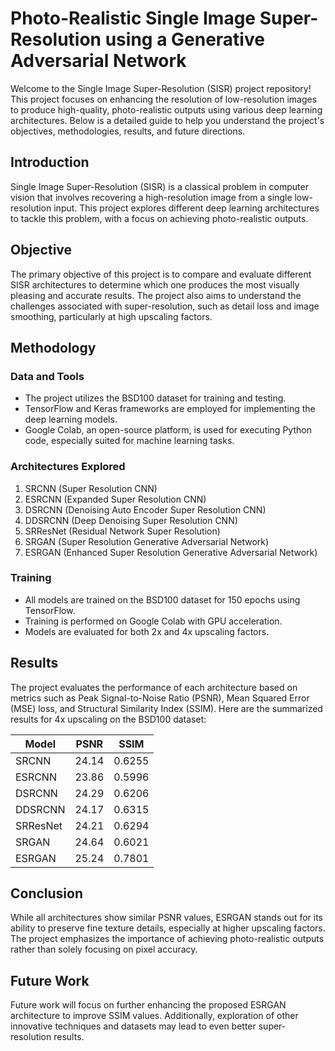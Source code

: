 # Photo-Realistic Single Image Super-Resolution using a Generative Adversarial Network

Welcome to the Single Image Super-Resolution (SISR) project repository! This project focuses on enhancing the resolution of low-resolution images to produce high-quality, photo-realistic outputs using various deep learning architectures. Below is a detailed guide to help you understand the project's objectives, methodologies, results, and future directions.

## Introduction

Single Image Super-Resolution (SISR) is a classical problem in computer vision that involves recovering a high-resolution image from a single low-resolution input. This project explores different deep learning architectures to tackle this problem, with a focus on achieving photo-realistic outputs.

## Objective

The primary objective of this project is to compare and evaluate different SISR architectures to determine which one produces the most visually pleasing and accurate results. The project also aims to understand the challenges associated with super-resolution, such as detail loss and image smoothing, particularly at high upscaling factors.

## Methodology

### Data and Tools
- The project utilizes the BSD100 dataset for training and testing.
- TensorFlow and Keras frameworks are employed for implementing the deep learning models.
- Google Colab, an open-source platform, is used for executing Python code, especially suited for machine learning tasks.

### Architectures Explored
1. SRCNN (Super Resolution CNN)
2. ESRCNN (Expanded Super Resolution CNN)
3. DSRCNN (Denoising Auto Encoder Super Resolution CNN)
4. DDSRCNN (Deep Denoising Super Resolution CNN)
5. SRResNet (Residual Network Super Resolution)
6. SRGAN (Super Resolution Generative Adversarial Network)
7. ESRGAN (Enhanced Super Resolution Generative Adversarial Network)

### Training
- All models are trained on the BSD100 dataset for 150 epochs using TensorFlow.
- Training is performed on Google Colab with GPU acceleration.
- Models are evaluated for both 2x and 4x upscaling factors.

## Results

The project evaluates the performance of each architecture based on metrics such as Peak Signal-to-Noise Ratio (PSNR), Mean Squared Error (MSE) loss, and Structural Similarity Index (SSIM). Here are the summarized results for 4x upscaling on the BSD100 dataset:

| Model     | PSNR  | SSIM   |
|-----------|-------|--------|
| SRCNN     | 24.14 | 0.6255 |
| ESRCNN    | 23.86 | 0.5996 |
| DSRCNN    | 24.29 | 0.6206 |
| DDSRCNN   | 24.17 | 0.6315 |
| SRResNet  | 24.21 | 0.6294 |
| SRGAN     | 24.64 | 0.6021 |
| ESRGAN    | 25.24 | 0.7801 |

## Conclusion

While all architectures show similar PSNR values, ESRGAN stands out for its ability to preserve fine texture details, especially at higher upscaling factors. The project emphasizes the importance of achieving photo-realistic outputs rather than solely focusing on pixel accuracy.

## Future Work

Future work will focus on further enhancing the proposed ESRGAN architecture to improve SSIM values. Additionally, exploration of other innovative techniques and datasets may lead to even better super-resolution results.

